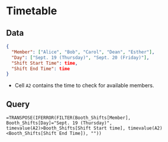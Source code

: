 
# Timetable
## Data
```json
{
  "Member": ["Alice", "Bob", "Carol", "Dean", "Esther"],
  "Day": ["Sept. 19 (Thursday)", "Sept. 20 (Friday)"],
  "Shift Start Time": time,
  "Shift End Time": time
}
```
- Cell `A2` contains the time to check for available members.
## Query
```
=TRANSPOSE(IFERROR(FILTER(Booth_Shifts[Member], Booth_Shifts[Day]="Sept. 19 (Thursday)", timevalue(A2)>Booth_Shifts[Shift Start time], timevalue(A2)<Booth_Shifts[Shift End Time]), ""))
```
